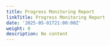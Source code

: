 ```yaml
---
title: Progress Monitoring Report
linkTitle: Progress Monitoring Report
date: '2025-05-01T21:00:00Z'
weight: 0
description: No content
---
```



